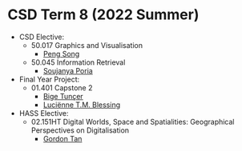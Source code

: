 # CSD Term 8 (2022 Summer)

- CSD Elective:
    - 50.017 Graphics and Visualisation
        - [Peng Song](https://istd.sutd.edu.sg/people/faculty/peng-song)
    - 50.045 Information Retrieval
        - [Soujanya Poria](https://istd.sutd.edu.sg/people/faculty/soujanya-poria)
- Final Year Project:
    - 01.401 Capstone 2
        - [Bige Tunçer](https://asd.sutd.edu.sg/people/faculty/bige-tuncer)
        - [Luciënne T.M. Blessing](https://epd.sutd.edu.sg/people/faculty/lucienne-blessing)
- HASS Elective:
    - 02.151HT Digital Worlds, Space and Spatialities: Geographical Perspectives on Digitalisation
        - [Gordon Tan](https://hass.sutd.edu.sg/faculty/gordon-tan/)